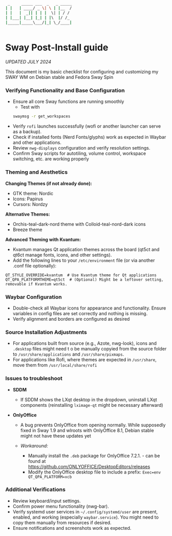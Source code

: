 ```bash
 _     _____ ___  _   _ _____
| |   | ____/ _ \| \ | |__  /
| |   |  _|| | | |  \| | / / 
| |___| |__| |_| | |\  |/ /_ 
|_____|_____\___/|_| \_/____|
                             
```                                                    

# Sway Post-Install guide

*UPDATED JULY 2024*

This document is my basic checklist for configuring and customizing my SWAY WM on Debian stable and Fedora Sway Spin

### Verifying Functionality and Base Configuration

* Ensure all core Sway functions are running smoothly
	- Test with 
	```bash 
	swaymsg -r get_workspaces
* Verify `rofi` launches successfully (wofi or another launcher can serve as a backup).
* Check if installed fonts (Nerd Fonts/glyphs) work as expected in Waybar and other applications.
* Review `nwg-displays` configuration and verify resolution settings.
* Confirm Sway scripts for autotiling, volume control, workspace switching, etc. are working properly

### Theming and Aesthetics

**Changing Themes (if not already done):**

* GTK theme: Nordic
* Icons: Papirus
* Cursors: Nordzy

**Alternative Themes:**

* Orchis-teal-dark-nord theme with Colloid-teal-nord-dark icons
* Breeze theme

**Advanced Theming with Kvantum:**

* Kvantum manages Qt application themes across the board (qt5ct and qt6ct manage fonts, icons, and other settings).
* Add the following lines to your `/etc/environment` file (or via another .conf file optionally):

```
QT_STYLE_OVERRIDE=kvantum  # Use Kvantum theme for Qt applications
QT_QPA_PLATFORMTHEME=qt5ct  # (Optional) Might be a leftover setting, removable if Kvantum works.
```



### Waybar Configuration

* Double-check all Waybar icons for appearance and functionality. Ensure variables in config files are set correctly and nothing is missing.
* Verify alignment and borders are configured as desired

### Source Installation Adjustments

* For applications built from source (e.g., Azote, nwg-look), icons and `.desktop` files might need t o be manually copyied from the source folder to `/usr/share/applications` and `/usr/share/pixmaps`.
* For applications like Rofi, where themes are expected in `/usr/share`, move them from `/usr/local/share/rofi`

### Issues to troubleshoot
- __SDDM__
	- If SDDM shows the LXqt desktop in the dropdown, uninstall LXqt components (reinstalling `lximage-qt` might be necessary afterward)

- __OnlyOffice__

	- A bug prevents OnlyOffice from opening normally. While supposedly fixed in Sway 1.9 and wlroots with OnlyOffice 8.1, Debian stable might not have these updates yet

	- *Workaround:*

		- Manually install the `.deb` package for OnlyOffice 7.2.1. - can be found at https://github.com/ONLYOFFICE/DesktopEditors/releases
		- Modify the OnlyOffice desktop file to include a prefix: `Exec=env QT_QPA_PLATFORM=xcb`

### Additional Verifications


* Review keyboard/input settings.
* Confirm power menu functionality (nwg-bar).
* Verify systemd user services in `~/.config/systemd/user` are present, enabled, and working (especially `waybar.service`). You might need to copy them manually from resources if desired.
* Ensure notifications and screenshots work as expected.
